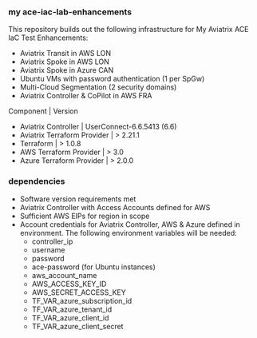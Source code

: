 ### my ace-iac-lab-enhancements
This repository builds out the following infrastructure for My Aviatrix ACE IaC Test Enhancements:
- Aviatrix Transit in AWS LON
- Aviatrix Spoke in AWS LON
- Aviatrix Spoke in Azure CAN
- Ubuntu VMs with password authentication (1 per SpGw)
- Multi-Cloud Segmentation (2 security domains)
- Aviatrix Controller & CoPilot in AWS FRA

Component | Version
- Aviatrix Controller | UserConnect-6.6.5413 (6.6)
- Aviatrix Terraform Provider | > 2.21.1
- Terraform | > 1.0.8
- AWS Terraform Provider | > 3.0
- Azure Terraform Provider | > 2.0.0

### dependencies
- Software version requirements met
- Aviatrix Controller with Access Accounts defined for AWS
- Sufficient AWS EIPs for region in scope
- Account credentials for Aviatrix Controller, AWS & Azure defined in environment. The following environment variables will be needed:
  - controller_ip
  - username
  - password
  - ace-password (for Ubuntu instances)
  - aws_account_name
  - AWS_ACCESS_KEY_ID
  - AWS_SECRET_ACCESS_KEY
  - TF_VAR_azure_subscription_id
  - TF_VAR_azure_tenant_id
  - TF_VAR_azure_client_id
  - TF_VAR_azure_client_secret 



